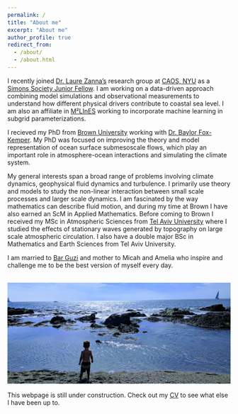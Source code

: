 ```yaml
---
permalink: /
title: "About me"
excerpt: "About me"
author_profile: true
redirect_from: 
  - /about/
  - /about.html
---
```

I recently joined [Dr. Laure Zannaʼs](https://laurezanna.github.io/) research group at [CAOS, NYU](https://caos.cims.nyu.edu/dynamic/) as a [Simons Society Junior Fellow](https://www.simonsfoundation.org/simons-society-of-fellows/). I am working on a data-driven approach combining model simulations and observational measurements to understand how different physical drivers contribute to coastal sea level. I am also an affiliate in [M²LInES](https://m2lines.github.io/) working to incorporate machine learning in subgrid parameterizations.

I recieved my PhD from [Brown University](https://www.brown.edu/academics/earth-environmental-planetary-sciences/) working with [Dr. Baylor Fox-Kemper](http://www.geo.brown.edu/research/Fox-Kemper/). My PhD was focused on improving the theory and model representation of ocean surface submesoscale flows, which play an important role in atmosphere-ocean interactions and simulating the climate system.

My general interests span a broad range of problems involving climate dynamics, geophysical fluid dynamics and turbulence. I primarily use theory and models to study the non-linear interaction between small scale processes and larger scale dynamics. I am fascinated by the way mathematics can describe fluid motion, and during my time at Brown I have also earned an ScM in Applied Mathematics. Before coming to Brown I received my MSc in Atmospheric Sciences from [Tel Aviv University](https://english.tau.ac.il/) where I studied the effects of stationary waves generated by topography on large scale atmospheric circulation. I also have a double major BSc in Mathematics and Earth Sciences from Tel Aviv University. 

I am married to [Bar Guzi](https://brandeis.academia.edu/BarGuzi) and mother to Micah and Amelia who inspire and challenge me to be the best version of myself every day.
  
  
  




<p align="center">
<br/><img src='/images/micah_beach.jpeg'>
</p>
  
This webpage is still under construction. Check out my [CV](/files/AbigailBodner_CV_July2022.pdf) to see what else I have been up to.  
